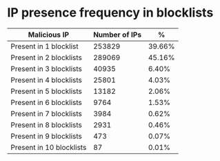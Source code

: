 # IP presence frequency in blocklists
| Malicious IP | Number of IPs | % |
|----|----|----|
| Present in 1 blocklist | 253829 | 39.66% |
| Present in 2 blocklists | 289069 | 45.16% |
| Present in 3 blocklists | 40935 | 6.40% |
| Present in 4 blocklists | 25801 | 4.03% |
| Present in 5 blocklists | 13182 | 2.06% |
| Present in 6 blocklists | 9764 | 1.53% |
| Present in 7 blocklists | 3984 | 0.62% |
| Present in 8 blocklists | 2931 | 0.46% |
| Present in 9 blocklists | 473 | 0.07% |
| Present in 10 blocklists | 87 | 0.01% |
